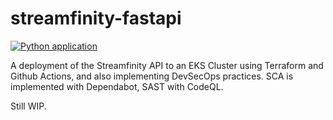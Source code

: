 # streamfinity-fastapi
[![Python application](https://github.com/olumayor99/streamfinity-eks/actions/workflows/main.yml/badge.svg)](https://github.com/olumayor99/streamfinity-eks/actions/workflows/main.yml)

A deployment of the Streamfinity API to an EKS Cluster using Terraform and Github Actions, and also implementing DevSecOps practices. SCA is implemented with Dependabot, SAST with CodeQL.

Still WIP.
